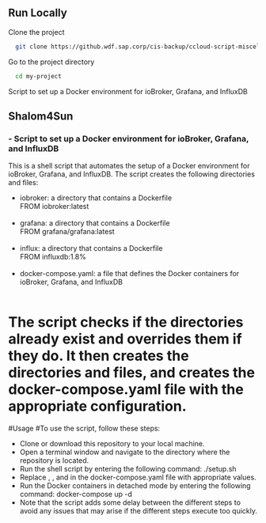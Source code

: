 ## Run Locally

Clone the project

```bash
  git clone https://github.wdf.sap.corp/cis-backup/ccloud-script-miscellaneous.git
```

Go to the project directory

```bash
  cd my-project
```

Script to set up a Docker environment for ioBroker, Grafana, and InfluxDB



## Shalom4Sun

### - Script to set up a Docker environment for ioBroker, Grafana, and InfluxDB


This is a shell script that automates the setup of a Docker environment for ioBroker, Grafana, and InfluxDB. The script creates the following directories and files:

- iobroker: a directory that contains a Dockerfile <br>FROM iobroker:latest<br><br>
- grafana: a directory that contains a Dockerfile <br>FROM grafana/grafana:latest<br><br>
- influx: a directory that contains a Dockerfile  <br>FROM influxdb:1.8%<br><br>
- docker-compose.yaml: a file that defines the Docker containers for ioBroker, Grafana, and InfluxDB<br><br>
# The script checks if the directories already exist and overrides them if they do. It then creates the directories and files, and creates the docker-compose.yaml file with the appropriate configuration.

#Usage
#To use the script, follow these steps:

- Clone or download this repository to your local machine.<br>
- Open a terminal window and navigate to the directory where the repository is located.<br>
- Run the shell script by entering the following command: ./setup.sh<br>
- Replace <DB-NAME>, <USER>, and <PASSWORD> in the docker-compose.yaml file with appropriate values.<br>
- Run the Docker containers in detached mode by entering the following command: docker-compose up -d<br>
- Note that the script adds some delay between the different steps to avoid any issues that may arise if the different steps execute too quickly.<br>





